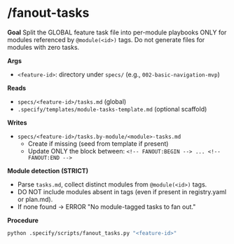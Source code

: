 # /fanout-tasks <feature-id>

**Goal**
Split the GLOBAL feature task file into per-module playbooks ONLY for modules referenced by `@module(<id>)` tags. Do not generate files for modules with zero tasks.

**Args**
- `<feature-id>`: directory under `specs/` (e.g., `002-basic-navigation-mvp`)

**Reads**
- `specs/<feature-id>/tasks.md` (global)
- `.specify/templates/module-tasks-template.md` (optional scaffold)

**Writes**
- `specs/<feature-id>/tasks.by-module/<module>-tasks.md`
  - Create if missing (seed from template if present)
  - Update ONLY the block between:
    `<!-- FANOUT:BEGIN --> ... <!-- FANOUT:END -->`

**Module detection (STRICT)**
- Parse `tasks.md`, collect distinct modules from `@module(<id>)` tags.
- DO NOT include modules absent in tags (even if present in registry.yaml or plan.md).
- If none found → ERROR "No module-tagged tasks to fan out."

**Procedure**
```bash
python .specify/scripts/fanout_tasks.py "<feature-id>"
